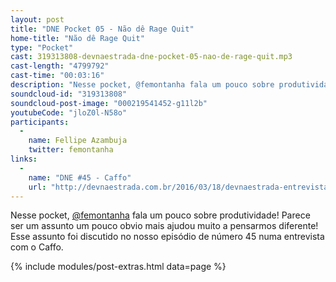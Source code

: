 ```yaml
---
layout: post
title: "DNE Pocket 05 - Não dê Rage Quit"
home-title: "Não dê Rage Quit"
type: "Pocket"
cast: 319313808-devnaestrada-dne-pocket-05-nao-de-rage-quit.mp3
cast-length: "4799792"
cast-time: "00:03:16"
description: "Nesse pocket, @femontanha fala um pouco sobre produtividade! Parece ser um assunto um pouco obvio mais ajudou muito a pensarmos diferente! Esse assunto foi discutido no nosso episódio de número 45 numa entrevista com o Caffo."
soundcloud-id: "319313808"
soundcloud-post-image: "000219541452-g11l2b"
youtubeCode: "jloZ0l-N58o"
participants:
  -
    name: Fellipe Azambuja
    twitter: femontanha
links:
  -
    name: "DNE #45 - Caffo"
    url: "http://devnaestrada.com.br/2016/03/18/devnaestrada-entrevista-rodrigo-franco.html"
---
```


Nesse pocket, [@femontanha](http://twitter.com/femontanha) fala um pouco sobre produtividade! Parece ser um assunto um pouco obvio mais ajudou muito a pensarmos diferente! Esse assunto foi discutido no nosso episódio de número 45 numa entrevista com o Caffo.

{% include modules/post-extras.html data=page %}
